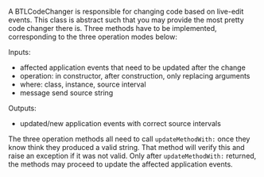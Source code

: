 A BTLCodeChanger is responsible for changing code based on live-edit events. This class is abstract such that you may provide the most pretty code changer there is. Three methods have to be implemented, corresponding to the three operation modes below:

Inputs:
- affected application events that need to be updated after the change
- operation: in constructor, after construction, only replacing arguments
- where: class, instance, source interval
- message send source string

Outputs:
- updated/new application events with correct source intervals

The three operation methods all need to call `updateMethodWith:` once they know think they produced a valid string. That method will verify this and raise an exception if it was not valid. Only after `updateMethodWith:` returned, the methods may proceed to update the affected application events.